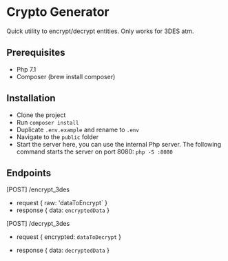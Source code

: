 # Crypto Generator

Quick utility to encrypt/decrypt entities. Only works for 3DES atm.

## Prerequisites

- Php 7.1
- Composer (brew install composer)

## Installation

- Clone the project
- Run `composer install`
- Duplicate `.env.example` and rename to `.env`
- Navigate to the `public` folder
- Start the server here, you can use the internal Php server. The following command starts the server on port 8080:
  `php -S :8080`
	

## Endpoints

[POST] /encrypt_3des
  + request
	{
	    raw: 'dataToEncrypt`
	}
  + response
   	{
	   data: `encryptedData`
	}

[POST] /decrypt_3des
  + request
	{
	   encrypted: `dataToDecrypt`
	}

  + response
	{
	   data: `decryptedData`
	}
